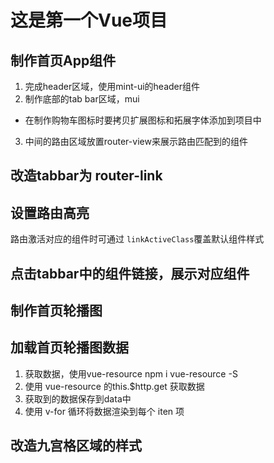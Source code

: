 # 这是第一个Vue项目
## 制作首页App组件
1. 完成header区域，使用mint-ui的header组件
2. 制作底部的tab bar区域，mui
+ 在制作购物车图标时要拷贝扩展图标和拓展字体添加到项目中
3. 中间的路由区域放置router-view来展示路由匹配到的组件

## 改造tabbar为 router-link

## 设置路由高亮
路由激活对应的组件时可通过 `linkActiveClass`覆盖默认组件样式

## 点击tabbar中的组件链接，展示对应组件

## 制作首页轮播图

## 加载首页轮播图数据

1. 获取数据，使用vue-resource npm i vue-resource -S
2. 使用 vue-resource 的this.$http.get 获取数据
3. 获取到的数据保存到data中
4. 使用 v-for 循环将数据渲染到每个 iten 项

## 改造九宫格区域的样式